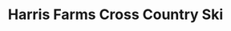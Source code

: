 ---
title: "Harris Farms Cross Country Ski"
url: /dayton/harris-farms-cross-country-ski/
shop: ski
---